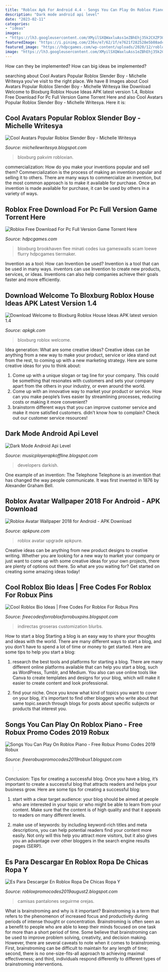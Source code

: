 ```yaml
---
title: "Roblox Apk For Android 4.4 - Songs You Can Play On Roblox Piano"
description: "Dark mode android api level"
date: "2023-02-11"
categories:
- "ideas"
images:
- "https://lh3.googleusercontent.com/XMyilSXQWaxluAss1eZBhEhj35k2CXZP3GnemE_rqHTmMU8vaJfwhBoUEL5iyNreLA=h500"
featuredImage: "https://i.pinimg.com/236x/e7/62/1f/e7621f282528e5b08adc825ad8310a37.jpg"
featured_image: "https://hdpcgames.com/wp-content/uploads/2020/12/roblox-download-for-pc-1024x577.jpg"
image: "https://lh3.googleusercontent.com/XMyilSXQWaxluAss1eZBhEhj35k2CXZP3GnemE_rqHTmMU8vaJfwhBoUEL5iyNreLA=h500"
---
```



How can they be implemented?
How can big ideas be implemented?

	

		
searching about Cool Avatars Popular Roblox Slender Boy - Michelle Writesya you've visit to the right place. We have 8 Images about Cool Avatars Popular Roblox Slender Boy - Michelle Writesya like Download Welcome to Bloxburg Roblox House Ideas APK latest version 1.4, Roblox Free Download For Pc Full Version Game Torrent Here and also Cool Avatars Popular Roblox Slender Boy - Michelle Writesya. Here it is:
		
    
## Cool Avatars Popular Roblox Slender Boy - Michelle Writesya

<img loading=lazy src="https://lh5.googleusercontent.com/proxy/WpZBN8L3h6QDklqPvzvpAy_JusMwQWoxpoySpRZ71hF5_bOUQr4C-tEXOn61GUm_JtXAVbG2cRvOtopxvEy1mJhrlJ_J7acqIA4c22zLcrtZ0b50YUjlSQ=w1200-h630-p-k-no-nu" onerror="this.onerror=null;this.src='https://tse2.mm.bing.net/th?id=OIP.xSYnIwO42Z2Xo5gdHVCsXwHaD4&amp;pid=15.1';" alt="Cool Avatars Popular Roblox Slender Boy - Michelle Writesya">

_Source: michellewritesya.blogspot.com_

>bloxburg pakvim robloxian. 

	

commercialization: How do you make your inventions popular and sell them?
Commercialization is the process of making an invention popular and selling it to others. There are many ways to commercialize an invention, but the most common approach is to make it available for purchase. Once an invention is made available for purchase, it can be used by others in a variety of ways.

    
## Roblox Free Download For Pc Full Version Game Torrent Here

<img loading=lazy src="https://hdpcgames.com/wp-content/uploads/2020/12/roblox-download-for-pc-1024x577.jpg" onerror="this.onerror=null;this.src='https://tse3.mm.bing.net/th?id=OIP.BLmgtbXS33t2J_G2_WpxYQHaEL&amp;pid=15.1';" alt="Roblox Free Download For Pc Full Version Game Torrent Here">

_Source: hdpcgames.com_

>bloxburg brookhaven flee minati codes iua gameswalls scam loewe flurry hdpcgames tiermaker. 

	

Invention as a tool: How can Invention be used?
Invention is a tool that can be used in many ways. inventors can use Invention to create new products, services, or ideas. Inventions can also help companies achieve their goals faster and more efficiently.

    
## Download Welcome To Bloxburg Roblox House Ideas APK Latest Version 1.4

<img loading=lazy src="https://lh3.googleusercontent.com/XMyilSXQWaxluAss1eZBhEhj35k2CXZP3GnemE_rqHTmMU8vaJfwhBoUEL5iyNreLA=h500" onerror="this.onerror=null;this.src='https://tse3.mm.bing.net/th?id=OIP.4dK2UVjIv0_cFVwNMumZvAHaDn&amp;pid=15.1';" alt="Download Welcome to Bloxburg Roblox House Ideas APK latest version 1.4">

_Source: apkgk.com_

>bloxburg roblox welcome. 

	

Idea generation: What are some creative ideas?
Creative ideas can be anything from a new way to make your product, service or idea stand out from the rest, to coming up with a new marketing strategy. Here are some creative ideas for you to think about: 
1. Come up with a unique slogan or tag line for your company. This could be something that resonates with customers and sets your company apart from the others in your industry, or even around the world. 
2. Come up with an innovative way to market your product or service. How can you make people’s lives easier by streamlining processes, reducing costs or making it more convenient? 
3. brainstorm different ways that you can improve customer service and make it more satisfied customers. didn’t know how to complain? Check out our customer service resources! 

    
## Dark Mode Android Api Level

<img loading=lazy src="https://img.talkandroid.com/uploads/2017/10/Dark-Theme-2-1.png" onerror="this.onerror=null;this.src='https://tse3.mm.bing.net/th?id=OIP.HBemoGiU7s9HdkaSr_ZlVgHaNK&amp;pid=15.1';" alt="Dark Mode Android Api Level">

_Source: musicplayerapkoffline.blogspot.com_

>developers darkish. 

	

One example of an invention: The Telephone
Telephone is an invention that has changed the way people communicate. It was first invented in 1876 by Alexander Graham Bell.

    
## Roblox Avatar Wallpaper 2018 For Android - APK Download

<img loading=lazy src="https://image.winudf.com/v2/image/Y29tLnJvYmxveGF2YXRhci5hbmFrcGFkYW5nX3NjcmVlbl8yXzE1MTcyODc0MTBfMDQw/screen-2.jpg?fakeurl=1&amp;type=.jpg" onerror="this.onerror=null;this.src='https://tse4.mm.bing.net/th?id=OIP.yUK45zWsVVv86K7OGU6PMAAAAA&amp;pid=15.1';" alt="Roblox Avatar Wallpaper 2018 for Android - APK Download">

_Source: apkpure.com_

>roblox avatar upgrade apkpure. 

	

Creative ideas can be anything from new product designs to creative writing. Whether you are looking for a new way to market your company or just want to come up with some creative ideas for your own projects, there are plenty of options out there. So what are you waiting for? Get started on creating some amazing ideas today!

    
## Cool Roblox Bio Ideas | Free Codes For Roblox For Robux Pins

<img loading=lazy src="https://cdn.computerhoy.com/sites/navi.axelspringer.es/public/styles/1200/public/media/image/2015/02/84869-frases-instagram.jpg?itok=r7e_Ezii" onerror="this.onerror=null;this.src='https://tse2.mm.bing.net/th?id=OIP.-UHsIgMeR9ZNrKY4qH4-tgHaEL&amp;pid=15.1';" alt="Cool Roblox Bio Ideas | Free Codes For Roblox For Robux Pins">

_Source: freecodesforrobloxforrobuxpins.blogspot.com_

>indirectas groseras customization blurbs. 

	

How to start a blog
Starting a blog is an easy way to share your thoughts and ideas with the world. There are many different ways to start a blog, and you don't have to spend a lot of time or money to get started. Here are some tips to help you start a blog: 
1. research the best tools and platforms for starting a blog. There are many different online platforms available that can help you start a blog, such as WordPress, Tumblr, and Medium. You also can use online tools like Canva to create templates and designs for your blog, which will make it easier to create content and look professional. 

2. find your niche. Once you know what kind of topics you want to cover on your blog, it's important to find other bloggers who write about that same topic.search through blogs for posts about specific subjects or products that interest you.

    
## Songs You Can Play On Roblox Piano - Free Robux Promo Codes 2019 Robux

<img loading=lazy src="https://i.ytimg.com/vi/z0m61VgN8t4/maxresdefault.jpg" onerror="this.onerror=null;this.src='https://tse1.mm.bing.net/th?id=OIP.mD2qbczUCRprXQAwTXqkegHaEK&amp;pid=15.1';" alt="Songs You Can Play On Roblox Piano - Free Robux Promo Codes 2019 Robux">

_Source: freerobuxpromocodes2019robux1.blogspot.com_

>. 

	

Conclusion: Tips for creating a successful blog.
Once you have a blog, it’s important to create a successful blog that attracts readers and helps your business grow. Here are some tips for creating a successful blog:
1. start with a clear target audience: your blog should be aimed at people who are interested in your topic or who might be able to learn from your content. Make sure that the content is of high quality and that it appeals to readers on many different levels.

2. make use of keywords: by including keyword-rich titles and meta descriptions, you can help potential readers find your content more easily. Not only will this help you attract more visitors, but it also gives you an advantage over other bloggers in the search engine results pages (SERP).


    
## Es Para Descargar En Roblox Ropa De Chicas Ropa Y

<img loading=lazy src="https://i.pinimg.com/236x/e7/62/1f/e7621f282528e5b08adc825ad8310a37.jpg" onerror="this.onerror=null;this.src='https://tse2.mm.bing.net/th?id=OIP.NrNH1gH13SBqUH_hPezamgAAAA&amp;pid=15.1';" alt="Es Para Descargar En Roblox Ropa De Chicas Ropa Y">

_Source: robloxpromocodes2019august2.blogspot.com_

>camisas pantalones seguirme orejas. 

	

What is brainstroming and why is it important?
Brainstroming is a term that refers to the phenomenon of increased focus and productivity during periods of intense thought or concentration. Brainstroming is often seen as a benefit to people who are able to keep their minds focused on one task for more than a short period of time. Some believe that brainstroming can be used to improve problem solving, creativity, and decision making. However, there are several caveats to note when it comes to brainstroming. First, brainstroming can be difficult to maintain for any length of time; second, there is no one-size-fits-all approach to achieving maximal effectiveness; and third, individuals respond differently to different types of brainstroming interventions.

